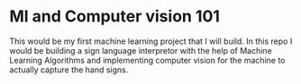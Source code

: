 # Ml and Computer vision 101
This would be my first machine learning project that I will build. 
In this repo I would be building a sign language interpretor with the help of Machine Learning Algorithms and implementing computer vision for the machine to actually capture the hand signs. 

